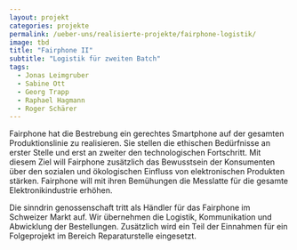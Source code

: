 ```yaml
---
layout: projekt
categories: projekte
permalink: /ueber-uns/realisierte-projekte/fairphone-logistik/
image: tbd
title: "Fairphone II"
subtitle: "Logistik für zweiten Batch"
tags:
  - Jonas Leimgruber
  - Sabine Ott
  - Georg Trapp
  - Raphael Hagmann
  - Roger Schärer
---
```


Fairphone hat die Bestrebung ein gerechtes Smartphone auf der gesamten Produktionslinie zu realisieren. Sie stellen die ethischen Bedürfnisse an erster Stelle und erst an zweiter den technologischen Fortschritt. Mit diesem Ziel will Fairphone zusätzlich das Bewusstsein der Konsumenten über den sozialen und ökologischen Einfluss von elektronischen Produkten stärken. Fairphone will mit ihren Bemühungen die Messlatte für die gesamte Elektronikindustrie erhöhen.

Die sinndrin genossenschaft tritt als Händler für das Fairphone im Schweizer Markt auf. Wir übernehmen die Logistik, Kommunikation und Abwicklung der Bestellungen. Zusätzlich wird ein Teil der Einnahmen für ein Folgeprojekt im Bereich Reparaturstelle eingesetzt.
